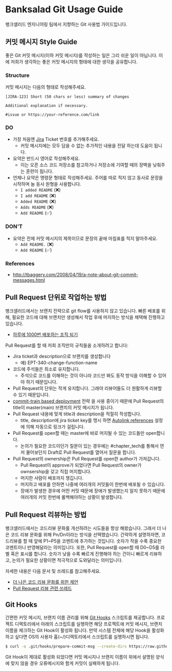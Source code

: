 # Banksalad Git Usage Guide

뱅크샐러드 엔지니어링 팀에서 지향하는 Git 사용법 가이드입니다.


## 커밋 메시지 Style Guide

좋은 Git 커밋 메시지(이하 커밋 메시지)를 작성하는 일은 그리 쉬운 일이 아닙니다. 이에 저희가 생각하는 좋은 커밋 메시지의 형태에 대한 생각을 공유합니다.
### Structure

커밋 메시지는 다음의 형태로 작성해주세요.

```
[JIRA-123] Short (50 chars or less) summary of changes

Additional explanation if necessary.

#issue or https://your-reference.com/link
```

### DO
- 가장 처음엔 [Jira](https://rainist.atlassian.net/jira/) Ticket 번호를 추가해주세요.
    + 커밋 메시지에는 모두 담을 수 없는 추가적인 내용을 전달 하는데 도움이 됩니다.
- 요약은 반드시 영어로 작성해주세요.
    + 이는 오픈 소스 코드 저장소를 참고하거나 저장소에 기여할 때의 장벽을 낮춰주는 훈련이 됩니다.
- 언제나 요약은 명령문 형태로 작성해주세요. 주어를 따로 적지 않고 동사로 문장을 시작하며 늘 동사 원형을 사용합니다.
    + `I added README` (:x:)
    + `I add README` (:x:)
    + `Added README` (:x:)
    + `Adds README` (:x:)
    + `Add README` (:white_check_mark:)

### DON'T

- 요약은 전체 커밋 메시지의 제목이므로 문장의 끝에 마침표를 적지 말아주세요.
    + `Add README.` (:x:)
    + `Add README` (:white_check_mark:)

### References

- http://tbaggery.com/2008/04/19/a-note-about-git-commit-messages.html

## Pull Request 단위로 작업하는 방법

뱅크샐러드에서는 브랜치 전략으로 git flow를 사용하지 않고 있습니다. 빠른 배포를 위해, 필요한 코드에 대해 브랜치만 생성해서 작업 후에 머지하는 방식을 채택해 진행하고 있습니다.
 - [하루에 1000번 배포하는 조직 되기](https://blog.banksalad.com/tech/become-an-organization-that-deploys-1000-times-a-day/)

Pull Request를 할 때 저희 조직만의 규칙들을 소개하려고 합니다:
- Jira ticket과 description으로 브랜치를 생성합니다 
    - 예) EPT-340-change-function-name
- 코드에 주석들은 최소로 유지합니다.
    - 주석으로 코드를 이해하는 것이 아니라 코드만 봐도 동작 방식을 이해할 수 있어야 하기 때문입니다.
- Pull Request의 단위는 작게 유지합니다. 그래야 리뷰어들도 더 원활하게 리뷰할 수 있기 때문입니다. 
- [commit-train based deployment](https://blog.banksalad.com/tech/become-an-organization-that-deploys-1000-times-a-day/?gclid=Cj0KCQiA3NX_BRDQARIsALA3fIJ1dXP9Btp4Jqkze2iTPbMh2W3hlXi6ORJJsXBPvkX-d3jSDmGacx4aAphzEALw_wcB#lightweight-branching-model) 전략 을 사용 중이기 때문에 Pull Request의 title이 master(main) 브랜치의 커밋 메시지가 됩니다.
- Pull Request 내용에 맞게 title과 description을 적절히 작성합니다.
    - title, description에 jira ticket key를 명시 하면 [Autolink references](https://docs.github.com/en/github/administering-a-repository/configuring-autolinks-to-reference-external-resources) 설정에 의해 자동으로 링크가 걸립니다.
- Pull Request를 open할 때는 master에 바로 머지될 수 있는 코드들만 open합니다.
    - 논의가 필요한 코드이던가 질문이 있는 경우에는 #chapter_tech를 통해서 먼저 물어보던지 Draft로 Pull Request를 열어서 질문을 합니다.
- Pull Request의 ownership은 Pull Request를 open한 author가 가져갑니다.
    - Pull Request이 approve가 되었다면 Pull Request의 owner가 ownsership을 갖고 직접 머지합니다. 
    - 머지한 사람이 배포까지 챙깁니다.
    - 머지하고 배포를 안하면 나중에 여러개의 커밋들이 한번에 배포될 수 있습니다.
    - 장애가 발생한 경우에 어떤 커밋 때문에 장애가 발생했는지 알지 못하기 때문에 여러개의 커밋 한번에 롤백해야하는 상황이 발생합니다.

## Pull Request 리뷰하는 방법

뱅크샐러드에서는 코드리뷰 문화를 개선하려는 시도들을 항상 해왔습니다. 그래서 더 나은 코드 리뷰 문화를 위해 Pn/Dn이라는 방식을 선택했습니다. 간략하게 설명하자면, 코드리뷰를 할 때 앞에 P1~P5을 코멘트에 추가하는 것입니다. 숫자가 작을 수록 중요한 코멘트이니 반영해달라는 의미입니다. 또한, Pull Request를 open할 때 D0~D5를 라벨 혹은 표시를 합니다. 숫자가 낮을 수록 빠르게 진행해야 하는 건이니 빠르게 리뷰하고, 논의가 필요한 상황이면 적극적으로 도와달라는 의미입니다.  

자세한 내용은 다음 문서 및 쓰레드를 참고해주세요.
  - [더 나은 코드 리뷰 문화를 위한 제언](https://docs.google.com/document/d/138EUDZsd0wTHoynDIiEPURhiEqnZqABqzO02vLjPTho/edit#heading=h.5x0d5h95i329)
  - [Pull Request 리뷰 관련 쓰레드](https://rainist.slack.com/archives/C0324HT1Z/p1582118248184200)

## Git Hooks

간편한 커밋 메시지, 브랜치 이름 관리를 위해 [Git Hooks](https://git-scm.com/book/en/v2/Customizing-Git-Git-Hooks/) 스크립트를 제공합니다. 프로젝트 디렉토리에서 아래의 스크립트를 실행하면 해당 프로젝트에 커밋 메시지, 브랜치 이름을 체크하는 Git Hook이 활성화 됩니다. 만약 시스템 전체에 해당 Hook을 활성화 하고 싶다면 OS의 사용자 홈(~/)디렉토리에서 스크립트를 실행하시면 됩니다.

```sh
$ curl -o .git/hooks/prepare-commit-msg --create-dirs https://raw.githubusercontent.com/banksalad/styleguide/git/hooks/prepare-commit-msg
```

Git Hook이 제대로 활성화 되었다면 커밋 메시지나 브랜치 이름이 위에서 설명된 양식에 맞지 않을 경우 오류메시지와 함게 커밋이 실패하게 됩니다.

